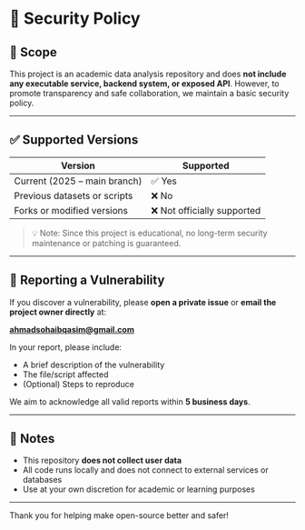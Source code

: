 # 🔐 Security Policy

## 🧪 Scope

This project is an academic data analysis repository and does **not include any executable service, backend system, or exposed API**. However, to promote transparency and safe collaboration, we maintain a basic security policy.

---

## ✅ Supported Versions

| Version                            | Supported          |
|------------------------------------|--------------------|
| Current (2025 – main branch)       | ✅ Yes             |
| Previous datasets or scripts       | ❌ No              |
| Forks or modified versions         | ❌ Not officially supported |

> 💡 Note: Since this project is educational, no long-term security maintenance or patching is guaranteed.

---

## 📩 Reporting a Vulnerability

If you discover a vulnerability, please **open a private issue** or **email the project owner directly** at:

**ahmadsohaibqasim@gmail.com**

In your report, please include:
- A brief description of the vulnerability
- The file/script affected
- (Optional) Steps to reproduce

We aim to acknowledge all valid reports within **5 business days**.

---

## 🔏 Notes

- This repository **does not collect user data**
- All code runs locally and does not connect to external services or databases
- Use at your own discretion for academic or learning purposes

---

Thank you for helping make open-source better and safer!
